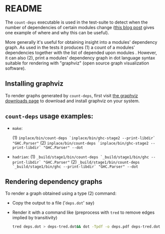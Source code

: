 # README

The `count-deps` executable is used in the test-suite to detect when
the number of dependencies of certain modules change ([this blog
post](https://blog.shaynefletcher.org/2020/10/ghc-lib-parser-module-count.html)
gives one example of where and why this can be useful).

More generally it's useful for obtaining insight into a modules'
dependency graph. As used in the tests it produces (1) a count of a
modules' dependencies together with the list of depended upon modules
. However, it can also (2), print a modules' dependency graph in dot
language syntax suitable for rendering with "graphviz" (open source
graph visualization software).

## Installing graphviz

To render graphs generated by `count-deps`, first visit [the graphviz
downloads page](https://graphviz.org/download/) to download and
install graphviz on your system.

## `count-deps` usage examples:

  - `make`:

    (1) ``inplace/bin/count-deps `inplace/bin/ghc-stage2 --print-libdir` "GHC.Parser"``
    (2) ``inplace/bin/count-deps `inplace/bin/ghc-stage2 --print-libdir` "GHC.Parser" --dot``

  - `hadrian`:
    (1) ``_build/stage1/bin/count-deps `_build/stage1/bin/ghc --print-libdir` "GHC.Parser"``
    (2) ``_build/stage1/bin/count-deps `_build/stage1/bin/ghc --print-libdir` "GHC.Parser" --dot``

## Rendering dependency graphs

To render a graph obtained using a type (2) command:

  - Copy the output to a file ('`deps.dot`' say)

  - Render it with a command like (preprocess with `tred` to remove
    edges implied by transitivity)

    ```bash
    tred deps.dot > deps-tred.dot&& dot -Tpdf -o deps.pdf deps-tred.dot
    ```
